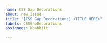 ```yaml
---
name: CSS Gap Decorations
about: new issue
title: "[CSS Gap Decorations] <TITLE HERE>"
labels: CSSGapDecorations
assignees: kbabbitt

---
```



